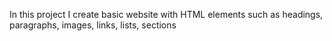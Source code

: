 In this project I create basic website with HTML elements such as headings, paragraphs, images, links, lists, sections
